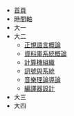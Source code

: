 * [首頁](/NCTU-Coursenote)
* [時間軸](/NCTU-Coursenote/timeline)
* 大一
* 大二
  * [正規語言概論](/NCTU-Coursenote/1072-intro-to-formal-language)
  * [資料庫系統概論](/NCTU-Coursenote/1072-intro-to-dbms)
  * [計算機組織](/NCTU-Coursenote/1072-computer-organization)
  * [訊號與系統](/NCTU-Coursenote/1072-signals-and-systems)
  * [音樂理論導論](/NCTU-Coursenote/1072-intro-to-music-theory)
  * [編譯器設計](/NCTU-Coursenote/1072-compiler-design)
* 大三
* 大四
